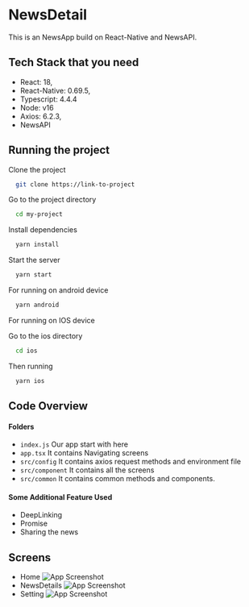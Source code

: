 
# NewsDetail

This is an NewsApp build on React-Native and NewsAPI.


## Tech Stack that you need

- React: 18,
- React-Native: 0.69.5,
- Typescript: 4.4.4
- Node: v16
- Axios: 6.2.3,
- NewsAPI


## Running the project

Clone the project

```bash
  git clone https://link-to-project
```

Go to the project directory

```bash
  cd my-project
```

Install dependencies

```bash
  yarn install
```

Start the server

```bash
  yarn start
```

For running on android device

```bash
  yarn android
```
For running on IOS device

Go to the ios directory

```bash
  cd ios
```

Then running

```bash
  yarn ios
```

## Code Overview

#### Folders

- ```index.js``` Our app start with here
- ```app.tsx``` It contains Navigating screens
- ```src/config``` It contains axios request methods and environment file
- ```src/component``` It contains all the screens
- ```src/common``` It contains common methods and components.


#### Some Additional Feature Used

- DeepLinking
- Promise
- Sharing the news


## Screens

- Home
![App Screenshot](https://i.postimg.cc/25BND9xt/Screenshot-2022-11-02-at-3-54-28-PM.png)
- NewsDetails
![App Screenshot](https://i.postimg.cc/qRbsxwPk/Screenshot-2022-11-02-at-3-55-13-PM.png)
- Setting
![App Screenshot](https://i.postimg.cc/Dyqctrsc/Screenshot-2022-11-02-at-3-54-51-PM.png)